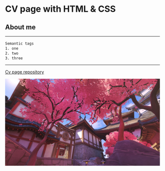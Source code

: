 # CV page with HTML & CSS

## About me

***
    Semantic tags
    1. one
    2. two
    3. three 
***   

[Cv page repository](https://github.com/EmilyS0/cv_page_fronteder)


![image](img/625733.jpg)